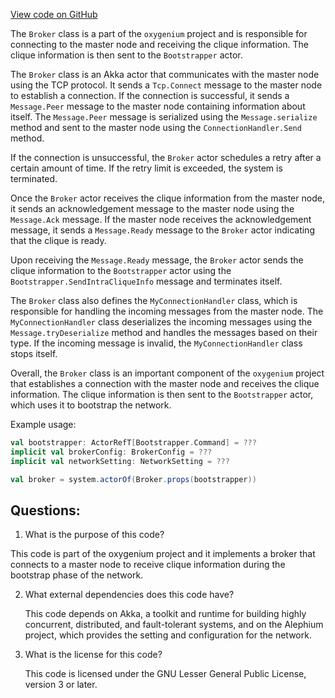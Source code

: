 [View code on GitHub](https://github.com/oxygenium/oxygenium/flow/src/main/scala/org/oxygenium/flow/network/bootstrap/Broker.scala)

The `Broker` class is a part of the `oxygenium` project and is responsible for connecting to the master node and receiving the clique information. The clique information is then sent to the `Bootstrapper` actor. 

The `Broker` class is an Akka actor that communicates with the master node using the TCP protocol. It sends a `Tcp.Connect` message to the master node to establish a connection. If the connection is successful, it sends a `Message.Peer` message to the master node containing information about itself. The `Message.Peer` message is serialized using the `Message.serialize` method and sent to the master node using the `ConnectionHandler.Send` method. 

If the connection is unsuccessful, the `Broker` actor schedules a retry after a certain amount of time. If the retry limit is exceeded, the system is terminated. 

Once the `Broker` actor receives the clique information from the master node, it sends an acknowledgement message to the master node using the `Message.Ack` message. If the master node receives the acknowledgement message, it sends a `Message.Ready` message to the `Broker` actor indicating that the clique is ready. 

Upon receiving the `Message.Ready` message, the `Broker` actor sends the clique information to the `Bootstrapper` actor using the `Bootstrapper.SendIntraCliqueInfo` message and terminates itself. 

The `Broker` class also defines the `MyConnectionHandler` class, which is responsible for handling the incoming messages from the master node. The `MyConnectionHandler` class deserializes the incoming messages using the `Message.tryDeserialize` method and handles the messages based on their type. If the incoming message is invalid, the `MyConnectionHandler` class stops itself. 

Overall, the `Broker` class is an important component of the `oxygenium` project that establishes a connection with the master node and receives the clique information. The clique information is then sent to the `Bootstrapper` actor, which uses it to bootstrap the network. 

Example usage:

```scala
val bootstrapper: ActorRefT[Bootstrapper.Command] = ???
implicit val brokerConfig: BrokerConfig = ???
implicit val networkSetting: NetworkSetting = ???

val broker = system.actorOf(Broker.props(bootstrapper))
```
## Questions: 
 1. What is the purpose of this code?
   
   This code is part of the oxygenium project and it implements a broker that connects to a master node to receive clique information during the bootstrap phase of the network.

2. What external dependencies does this code have?
   
   This code depends on Akka, a toolkit and runtime for building highly concurrent, distributed, and fault-tolerant systems, and on the Alephium project, which provides the setting and configuration for the network.

3. What is the license for this code?
   
   This code is licensed under the GNU Lesser General Public License, version 3 or later.